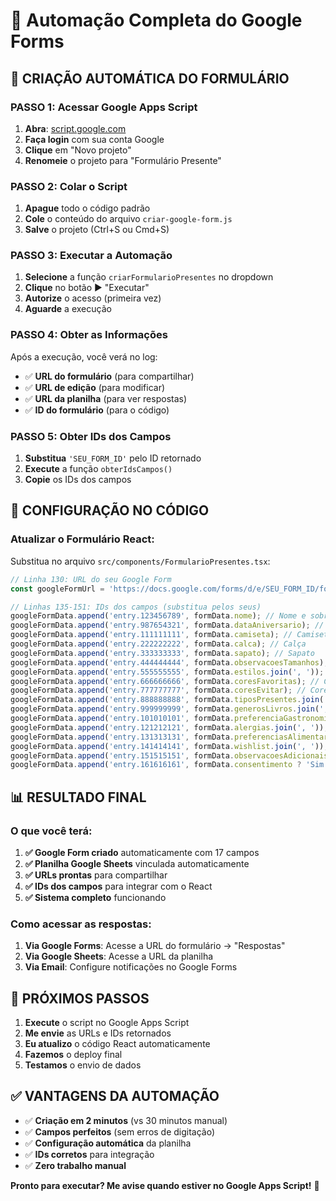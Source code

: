 # 🤖 Automação Completa do Google Forms

## 🎯 **CRIAÇÃO AUTOMÁTICA DO FORMULÁRIO**

### **PASSO 1: Acessar Google Apps Script**

1. **Abra**: [script.google.com](https://script.google.com)
2. **Faça login** com sua conta Google
3. **Clique** em "Novo projeto"
4. **Renomeie** o projeto para "Formulário Presente"

### **PASSO 2: Colar o Script**

1. **Apague** todo o código padrão
2. **Cole** o conteúdo do arquivo `criar-google-form.js`
3. **Salve** o projeto (Ctrl+S ou Cmd+S)

### **PASSO 3: Executar a Automação**

1. **Selecione** a função `criarFormularioPresentes` no dropdown
2. **Clique** no botão ▶️ "Executar"
3. **Autorize** o acesso (primeira vez)
4. **Aguarde** a execução

### **PASSO 4: Obter as Informações**

Após a execução, você verá no log:
- ✅ **URL do formulário** (para compartilhar)
- ✅ **URL de edição** (para modificar)
- ✅ **URL da planilha** (para ver respostas)
- ✅ **ID do formulário** (para o código)

### **PASSO 5: Obter IDs dos Campos**

1. **Substitua** `'SEU_FORM_ID'` pelo ID retornado
2. **Execute** a função `obterIdsCampos()`
3. **Copie** os IDs dos campos

## 🔧 **CONFIGURAÇÃO NO CÓDIGO**

### **Atualizar o Formulário React:**

Substitua no arquivo `src/components/FormularioPresentes.tsx`:

```typescript
// Linha 130: URL do seu Google Form
const googleFormUrl = 'https://docs.google.com/forms/d/e/SEU_FORM_ID/formResponse';

// Linhas 135-151: IDs dos campos (substitua pelos seus)
googleFormData.append('entry.123456789', formData.nome); // Nome e sobrenome
googleFormData.append('entry.987654321', formData.dataAniversario); // Data
googleFormData.append('entry.111111111', formData.camiseta); // Camiseta
googleFormData.append('entry.222222222', formData.calca); // Calça
googleFormData.append('entry.333333333', formData.sapato); // Sapato
googleFormData.append('entry.444444444', formData.observacoesTamanhos); // Obs tamanhos
googleFormData.append('entry.555555555', formData.estilos.join(', ')); // Estilos
googleFormData.append('entry.666666666', formData.coresFavoritas); // Cores favoritas
googleFormData.append('entry.777777777', formData.coresEvitar); // Cores a evitar
googleFormData.append('entry.888888888', formData.tiposPresentes.join(', ')); // Tipos
googleFormData.append('entry.999999999', formData.generosLivros.join(', ')); // Livros
googleFormData.append('entry.101010101', formData.preferenciaGastronomia); // Gastronomia
googleFormData.append('entry.121212121', formData.alergias.join(', ')); // Alergias
googleFormData.append('entry.131313131', formData.preferenciasAlimentares.join(', ')); // Alimentação
googleFormData.append('entry.141414141', formData.wishlist.join(', ')); // Wishlist
googleFormData.append('entry.151515151', formData.observacoesAdicionais); // Obs adicionais
googleFormData.append('entry.161616161', formData.consentimento ? 'Sim' : 'Não'); // Consentimento
```

## 📊 **RESULTADO FINAL**

### **O que você terá:**

1. **✅ Google Form criado** automaticamente com 17 campos
2. **✅ Planilha Google Sheets** vinculada automaticamente
3. **✅ URLs prontas** para compartilhar
4. **✅ IDs dos campos** para integrar com o React
5. **✅ Sistema completo** funcionando

### **Como acessar as respostas:**

1. **Via Google Forms**: Acesse a URL do formulário → "Respostas"
2. **Via Google Sheets**: Acesse a URL da planilha
3. **Via Email**: Configure notificações no Google Forms

## 🚀 **PRÓXIMOS PASSOS**

1. **Execute** o script no Google Apps Script
2. **Me envie** as URLs e IDs retornados
3. **Eu atualizo** o código React automaticamente
4. **Fazemos** o deploy final
5. **Testamos** o envio de dados

## ✅ **VANTAGENS DA AUTOMAÇÃO**

- ✅ **Criação em 2 minutos** (vs 30 minutos manual)
- ✅ **Campos perfeitos** (sem erros de digitação)
- ✅ **Configuração automática** da planilha
- ✅ **IDs corretos** para integração
- ✅ **Zero trabalho manual**

**Pronto para executar? Me avise quando estiver no Google Apps Script!** 🎯
